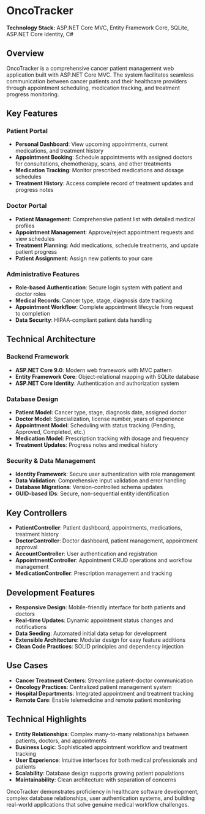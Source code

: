 # OncoTracker

**Technology Stack:** ASP.NET Core MVC, Entity Framework Core, SQLite, ASP.NET Core Identity, C#

## Overview

OncoTracker is a comprehensive cancer patient management web application built with ASP.NET Core MVC. The system facilitates seamless communication between cancer patients and their healthcare providers through appointment scheduling, medication tracking, and treatment progress monitoring.

## Key Features

### Patient Portal
- **Personal Dashboard**: View upcoming appointments, current medications, and treatment history
- **Appointment Booking**: Schedule appointments with assigned doctors for consultations, chemotherapy, scans, and other treatments
- **Medication Tracking**: Monitor prescribed medications and dosage schedules
- **Treatment History**: Access complete record of treatment updates and progress notes

### Doctor Portal
- **Patient Management**: Comprehensive patient list with detailed medical profiles
- **Appointment Management**: Approve/reject appointment requests and view schedules
- **Treatment Planning**: Add medications, schedule treatments, and update patient progress
- **Patient Assignment**: Assign new patients to your care

### Administrative Features
- **Role-based Authentication**: Secure login system with patient and doctor roles
- **Medical Records**: Cancer type, stage, diagnosis date tracking
- **Appointment Workflow**: Complete appointment lifecycle from request to completion
- **Data Security**: HIPAA-compliant patient data handling

## Technical Architecture

### Backend Framework
- **ASP.NET Core 9.0**: Modern web framework with MVC pattern
- **Entity Framework Core**: Object-relational mapping with SQLite database
- **ASP.NET Core Identity**: Authentication and authorization system

### Database Design
- **Patient Model**: Cancer type, stage, diagnosis date, assigned doctor
- **Doctor Model**: Specialization, license number, years of experience
- **Appointment Model**: Scheduling with status tracking (Pending, Approved, Completed, etc.)
- **Medication Model**: Prescription tracking with dosage and frequency
- **Treatment Updates**: Progress notes and medical history

### Security & Data Management
- **Identity Framework**: Secure user authentication with role management
- **Data Validation**: Comprehensive input validation and error handling
- **Database Migrations**: Version-controlled schema updates
- **GUID-based IDs**: Secure, non-sequential entity identification

## Key Controllers

- **PatientController**: Patient dashboard, appointments, medications, treatment history
- **DoctorController**: Doctor dashboard, patient management, appointment approval
- **AccountController**: User authentication and registration
- **AppointmentController**: Appointment CRUD operations and workflow management
- **MedicationController**: Prescription management and tracking

## Development Features

- **Responsive Design**: Mobile-friendly interface for both patients and doctors
- **Real-time Updates**: Dynamic appointment status changes and notifications
- **Data Seeding**: Automated initial data setup for development
- **Extensible Architecture**: Modular design for easy feature additions
- **Clean Code Practices**: SOLID principles and dependency injection

## Use Cases

- **Cancer Treatment Centers**: Streamline patient-doctor communication
- **Oncology Practices**: Centralized patient management system
- **Hospital Departments**: Integrated appointment and treatment tracking
- **Remote Care**: Enable telemedicine and remote patient monitoring

## Technical Highlights

- **Entity Relationships**: Complex many-to-many relationships between patients, doctors, and appointments
- **Business Logic**: Sophisticated appointment workflow and treatment tracking
- **User Experience**: Intuitive interfaces for both medical professionals and patients
- **Scalability**: Database design supports growing patient populations
- **Maintainability**: Clean architecture with separation of concerns

OncoTracker demonstrates proficiency in healthcare software development, complex database relationships, user authentication systems, and building real-world applications that solve genuine medical workflow challenges.